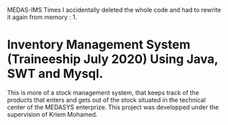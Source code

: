 MEDAS-IMS
Times I accidentally deleted the whole code and had to rewrite it again from memory : 1.

# Inventory Management System (Traineeship July 2020) Using Java, SWT and Mysql.

This is more of a stock management system, that keeps track of the products that enters and gets out of the stock situated in the technical center of the MEDASYS enterprize.
This project was developped under the supervision of Kriem Mohamed.

